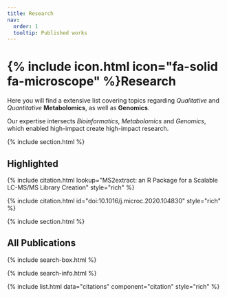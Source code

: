 ```yaml
---
title: Research
nav:
  order: 1
  tooltip: Published works
---
```


# {% include icon.html icon="fa-solid fa-microscope" %}Research

Here you will find a extensive list covering topics regarding *Qualitative* and *Quantitative* **Metabolomics**, as well as **Genomics**.

Our expertise intersects *Bioinformatics*, *Metabolomics* and *Genomics*, which enabled high-impact create high-impact research.

{% include section.html %}

## Highlighted

{% include citation.html lookup="MS2extract: an R Package for a Scalable LC-MS/MS Library Creation" style="rich" %}

{% include citation.html id="doi:10.1016/j.microc.2020.104830" style="rich" %}

{% include section.html %}

## All Publications

{% include search-box.html %}

{% include search-info.html %}

{% include list.html data="citations" component="citation" style="rich" %}
